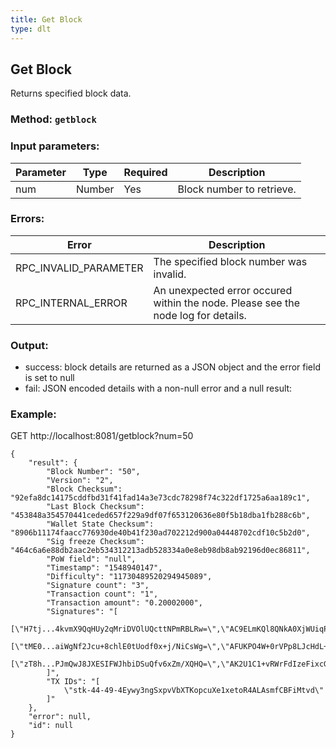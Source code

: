```yaml
---
title: Get Block
type: dlt
---
```

## Get Block
Returns specified block data.
### Method: `getblock`
### Input parameters:

| Parameter | Type | Required | Description |
| --- | --- | --- | --- |
| num | Number | Yes | Block number to retrieve. |

### Errors:

| Error | Description |
| --- | --- |
| RPC_INVALID_PARAMETER | The specified block number was invalid. |
| RPC_INTERNAL_ERROR | An unexpected error occured within the node. Please see the node log for details. |

### Output:
- success: block details are returned as a JSON object and the error field is set to null
- fail: JSON encoded details with a non-null error and a null result:

### Example:
GET http://localhost:8081/getblock?num=50

```
{
	"result": {
		"Block Number": "50",
		"Version": "2",
		"Block Checksum": "92efa8dc14175cddfbd31f41fad14a3e73cdc78298f74c322df1725a6aa189c1",
		"Last Block Checksum": "453848a354570441ceded657f229a9df07f653120636e80f5b18dba1fb288c6b",
		"Wallet State Checksum": "8906b11174faacc776930de40b41f230ad702212d900a04448702cdf10c5b2d0",
		"Sig freeze Checksum": "464c6a6e88db2aac2eb534312213adb528334a0e8eb98db8ab92196d0ec86811",
		"PoW field": "null",
		"Timestamp": "1548940147",
		"Difficulty": "11730489520294945089",
		"Signature count": "3",
		"Transaction count": "1",
		"Transaction amount": "0.20002000",
		"Signatures": "[
			[\"H7tj...4kvmX9QqHUy2qMriDVOlUQcttNPmRBLRw=\",\"AC9ELmKQl8QNkA0XjWUiqPU7MjbKxfcQi3MxGpuJKgwIPoaD\"],
			[\"tME0...aiWgNf2Jcu+8chlE0tUodf0x+j/NiCsWg=\",\"AFUKPO4W+0rVPp8LJcHdL+HaY8N8IoPgv7jaAO3UeAdPqDAc\"],
			[\"zT8h...PJmQwJ8JXESIFWJhbiDSuQfv6xZm/XQHQ=\",\"AK2U1C1+vRWrFdIzeFixcGl29ytd/QH142eb9s8pkzx3AMmA\"]
		]",
		"TX IDs": "[
			\"stk-44-49-4Eywy3ngSxpvVbXTKopcuXe1xetoR4ALAsmfCBFiMtvd\"
		]"
	},
	"error": null,
	"id": null
}
```